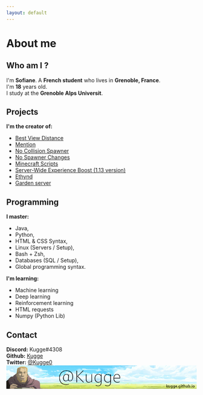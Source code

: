 ```yaml
---
layout: default
---
```

# About me
## Who am I ?
I'm **Sofiane**. A **French student** who lives in **Grenoble, France**.  
I'm **18** years old.  
I study at the **Grenoble Alps Universit**.

## Projects
**I'm the creator of:**
- [Best View Distance](https://www.spigotmc.org/resources/best-view-distance.61963/)
- [Mention](https://www.spigotmc.org/resources/mention.63390/)
- [No Collision Spawner](https://www.spigotmc.org/resources/no-collision-spawner.63269/)
- [No Spawner Changes](https://github.com/Lxct/NoSpawnerChanges)
- [Minecraft Scripts](https://github.com/Lxct/Minecraft-Scripts)
- [Server-Wide Experience Boost (1.13 version)](https://www.spigotmc.org/resources/server-wide-experience-boost-1-13-version.63689/)
- [Ethynd](https://github.com/ProjetIsn2019/Ethynd/blob/master/README.md)
- [Garden server](https://gardenmc.fr/)

## Programming
**I master:**
- Java,
- Python,
- HTML & CSS Syntax,
- Linux (Servers / Setup),
- Bash + Zsh,
- Databases (SQL / Setup),
- Global programming syntax.  

**I'm learning:**
- Machine learning
- Deep learning
- Reinforcement learning
- HTML requests
- Numpy (Python Lib)

## Contact
**Discord:** Kugge#4308  
**Github:** [Kugge](https://github.com/Kugge)  
**Twitter:** [@Kugge0](https://twitter.com/Kugge0)  <br>
<img alt="Kugge's Logo" src="https://github.com/Kugge/kugge.github.io/blob/master/banner.png?raw=true" style="margin-left: auto; margin-right: auto; display: block;">

